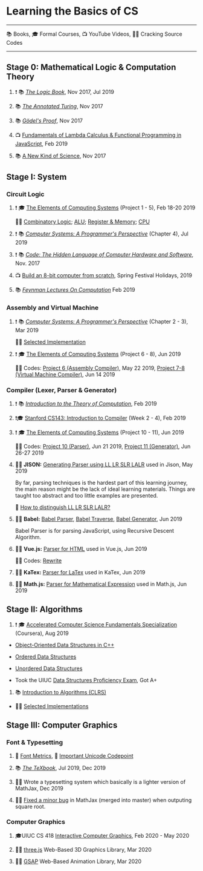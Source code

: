 # Learning the Basics of CS

- - -

 :books: Books, :mortar_board: Formal Courses, :tv: YouTube Videos, :male_detective: Cracking Source Codes

- - -

## Stage 0: Mathematical Logic & Computation Theory

1. :exclamation: :books: _[The Logic Book](https://www.amazon.com/Merrie-Bergmann-Associated-Professor-Emeritus/dp/0078038413)_, Nov 2017, Jul 2019

1. :books: _[The Annotated Turing](https://www.amazon.com/Annotated-Turing-Through-Historic-Computability/dp/0470229055/)_, Nov 2017

1. :books: _[Gödel's Proof](https://www.amazon.com/Gödels-Proof-Ernest-Nagel/dp/0814758371/)_, Nov 2017

1. :tv: [Fundamentals of Lambda Calculus & Functional Programming in JavaScript](https://www.youtube.com/watch?v=3VQ382QG-y4), Feb 2019

1. :books: [A New Kind of Science](https://www.amazon.com/New-Kind-Science-Stephen-Wolfram/dp/1579550088), Nov 2017

## Stage I: System

### Circuit Logic

1.  :exclamation: :mortar_board: [The Elements of Computing Systems](https://www.coursera.org/learn/build-a-computer) (Project 1 - 5), Feb 18-20 2019

    :man_technologist: [Combinatory Logic](https://github.com/lin/nand2tetris-gates/); [ALU](https://github.com/lin/nand2tetris-alu/); [Register & Memory](https://github.com/lin/nand2tetris-memory/); [CPU](https://github.com/lin/nand2tetris-cpu/)

1.  :exclamation: :books:  _[Computer Systems: A Programmer's Perspective](https://www.amazon.com/Computer-Systems-Programmers-Perspective-Engineering/dp/0134123832/)_ (Chapter 4), Jul 2019

1.  :exclamation: :books: _[Code: The Hidden Language of Computer Hardware and Software](https://www.amazon.com/Code-Language-Computer-Hardware-Software/dp/0735611319)_, Nov. 2017

1. :tv: [Build an 8-bit computer from scratch](https://www.youtube.com/watch?v=HyznrdDSSGM&list=PLowKtXNTBypGqImE405J2565dvjafglHU), Spring Festival Holidays, 2019

1. :books: _[Feynman Lectures On Computation](https://www.amazon.com/Feynman-Lectures-Computation-Frontiers-Physics/dp/0738202967)_ Feb 2019

### Assembly and Virtual Machine

1.  :exclamation: :books:  _[Computer Systems: A Programmer's Perspective](https://www.amazon.com/Computer-Systems-Programmers-Perspective-Engineering/dp/0134123832/)_ (Chapter 2 - 3), Mar 2019

    :man_technologist: [Selected Implementation](https://github.com/lin/csapp)

1.  :exclamation: :mortar_board: [The Elements of Computing Systems](https://www.coursera.org/learn/nand2tetris2) (Project 6 - 8), Jun 2019

    :man_technologist: Codes: [Project 6 (Assembly Compiler)](https://github.com/lin/nand2tetris-assembly), May 22 2019,  [Project 7-8 (Virtual Machine Compiler)](https://github.com/lin/nand2tetris-vm), Jun 14 2019

### Compiler (Lexer, Parser & Generator)

1.  :exclamation: :books: _[Introduction to the Theory of Computation](https://www.amazon.com/Introduction-Theory-Computation-Michael-Sipser/dp/113318779X)_, Feb 2019

1.  :exclamation::mortar_board: [Stanford CS143: Introduction to Compiler](https://lagunita.stanford.edu/courses/Engineering/Compilers/Fall2014/course/) (Week 2 - 4), Feb 2019

1.  :exclamation: :mortar_board: [The Elements of Computing Systems](https://www.coursera.org/learn/nand2tetris2) (Project 10 - 11), Jun 2019

    :man_technologist: Codes: [Project 10 (Parser)](https://github.com/lin/nand2tetris-parser), Jun 21 2019, [Project 11 (Generator)](https://github.com/lin/nand2tetris-generator), Jun 26-27 2019

1. :male_detective: **JISON:** [Generating Parser using LL LR SLR LALR](https://github.com/zaach/jison) used in Jison, May 2019

    By far, parsing techniques is the hardest part of this learning journey, the main reason might be the lack of ideal learning materials. Things are taught too abstract and too little examples are presented.

    :notebook: [How to distinguish LL LR SLR LALR?](./mds/parsers.md)

1. :male_detective: **Babel:** [Babel Parser](https://github.com/babel/babel/tree/master/packages/babel-parser), [Babel Traverse](https://github.com/babel/babel/tree/master/packages/babel-traverse), [Babel Generator](https://github.com/babel/babel/tree/master/packages/babel-generator), Jun 2019

    Babel Parser is for parsing JavaScript, using Recursive Descent Algorithm.

1. :male_detective: **Vue.js:** [Parser for HTML](https://github.com/vuejs/vue/) used in Vue.js, Jun 2019

    :man_technologist: Codes: [Rewrite](https://github.com/lin/html-parser-lite)

1. :male_detective: **KaTex:** [Parser for LaTex](https://github.com/KaTeX/KaTeX) used in KaTex, Jun 2019

1. :male_detective: **Math.js:** [Parser for Mathematical Expression](https://github.com/josdejong/mathjs) used in Math.js, Jun 2019

## Stage II: Algorithms

1. :exclamation: :mortar_board: [Accelerated Computer Science Fundamentals Specialization](https://www.coursera.org/specializations/cs-fundamentals) (Coursera), Aug 2019

 - [Object-Oriented Data Structures in C++](https://www.coursera.org/learn/cs-fundamentals-1/)

 - [Ordered Data Structures](https://www.coursera.org/learn/cs-fundamentals-2/)

 - [Unordered Data Structures](https://www.coursera.org/learn/cs-fundamentals-3/)
 
 - Took the UIUC [Data Structures Proficiency Exam](https://cs.illinois.edu/admissions/graduate/applications-process-requirements/data-structures-proficiency-exam), Got A+

1. :books: [Introduction to Algorithms (CLRS)](https://www.amazon.com/Introduction-Algorithms-3rd-MIT-Press/dp/0262033844)

 - :man_technologist: [Selected Implementations](https://github.com/lin/CLRS)
 
## Stage III: Computer Graphics

### Font & Typesetting

1. :notebook: [Font Metrics](./imgs/FontMetrics.png), :notebook: [Important Unicode Codepoint](./mds/unicode.md)

1. :books: _[The TeXbook](https://www.amazon.com/TeXbook-Donald-Knuth/dp/0201134489)_, Jul 2019, Dec 2019

1. :man_technologist: Wrote a typesetting system which basically is a lighter version of MathJax, Dec 2019

1. :man_technologist: [Fixed a minor bug](https://github.com/mathjax/MathJax-src/pull/412) in MathJax (merged into master) when outputing square root.

### Computer Graphics

1. :mortar_board:UIUC CS 418 [Interactive Computer Graphics](https://www.coursera.org/learn/cs418-interactive-computer-graphics/), Feb 2020 - May 2020

1. :male_detective: [three.js](https://github.com/mrdoob/three.js/) Web-Based 3D Graphics Library, Mar 2020

1. :male_detective: [GSAP](https://greensock.com/) Web-Based Animation Library, Mar 2020

